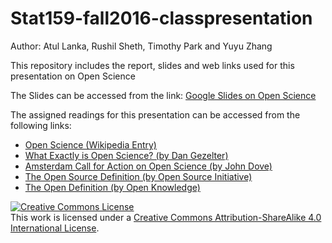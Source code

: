 # Stat159-fall2016-classpresentation

Author: Atul Lanka, Rushil Sheth, Timothy Park and Yuyu Zhang 

This repository includes the report, slides and web links used for this presentation on Open Science

The Slides can be accessed from the link: [Google Slides on Open Science](https://docs.google.com/presentation/d/1_ti7xTiPKgEirALOJyOqTPNhg-PgsTrt_ojX4N0acIs/edit?usp=sharing)

The assigned readings for this presentation can be accessed from the following links:
- [Open Science (Wikipedia Entry)](https://en.wikipedia.org/wiki/Open_science) 
- [What Exactly is Open Science? (by Dan Gezelter)](http://www.openscience.org/blog/?p=269)
- [Amsterdam Call for Action on Open Science (by John Dove)](https://wiki.surfnet.nl/display/OSCFA/Amsterdam+Call+for+Action+on+Open+Science)
- [The Open Source Definition (by Open Source Initiative)](https://opensource.org/osd-annotated)
- [The Open Definition (by Open Knowledge)](http://opendefinition.org/)

<a rel="license" href="http://creativecommons.org/licenses/by-sa/4.0/"><img alt="Creative Commons License" style="border-width:0" src="https://i.creativecommons.org/l/by-sa/4.0/88x31.png" /></a><br />This work is licensed under a <a rel="license" href="http://creativecommons.org/licenses/by-sa/4.0/">Creative Commons Attribution-ShareAlike 4.0 International License</a>.
